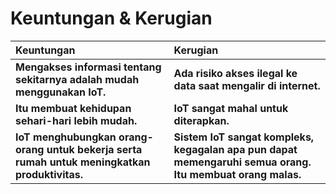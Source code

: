 # Keuntungan & Kerugian



|                       Keuntungan |                                Kerugian |
| :--- | :--- |
| **Mengakses informasi tentang sekitarnya adalah mudah menggunakan IoT.** | **Ada risiko akses ilegal ke data saat mengalir di internet.** |
| **Itu membuat kehidupan sehari-hari lebih mudah.** | **IoT sangat mahal untuk diterapkan.** |
| **IoT menghubungkan orang-orang untuk bekerja serta rumah untuk meningkatkan produktivitas.** | **Sistem IoT sangat kompleks, kegagalan apa pun dapat memengaruhi semua orang. Itu membuat orang malas.** |

